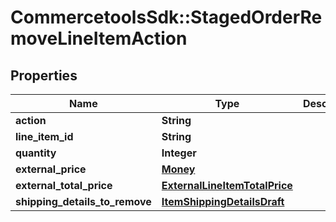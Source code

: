 # CommercetoolsSdk::StagedOrderRemoveLineItemAction

## Properties
Name | Type | Description | Notes
------------ | ------------- | ------------- | -------------
**action** | **String** |  | [optional] 
**line_item_id** | **String** |  | [optional] 
**quantity** | **Integer** |  | [optional] 
**external_price** | [**Money**](Money.md) |  | [optional] 
**external_total_price** | [**ExternalLineItemTotalPrice**](ExternalLineItemTotalPrice.md) |  | [optional] 
**shipping_details_to_remove** | [**ItemShippingDetailsDraft**](ItemShippingDetailsDraft.md) |  | [optional] 

